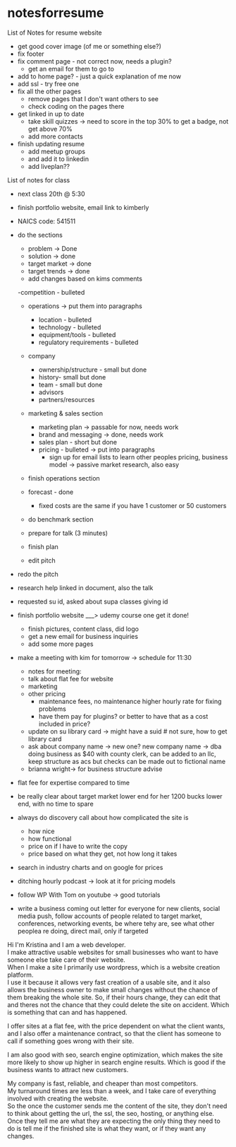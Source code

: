 # notesforresume
List of Notes for resume website

- get good cover image (of me or something else?)
- fix footer
- fix comment page - not correct now, needs a plugin? 
	- get an email for them to go to 
- add to  home page? - just a quick explanation of me now
- add ssl - try free one
- fix all the other pages
	- remove pages that I don't want others to see
	- check coding on the pages there
- get linked in up to date
	- take skill quizzes -> need to score in the top 30% to get a badge, not get above 70%
	- add more contacts
- finish updating resume
	- add meetup groups
	- and add it to linkedin
	- add liveplan??
	
List of notes for class

- next class 20th @ 5:30
- finish portfolio website, email link to kimberly
- NAICS code: 541511
- do the sections
	- problem -> Done
	- solution -> done
	- target market -> done
	- target trends -> done
	- add changes based on kims comments

	-competition - bulleted
	- operations -> put them into paragraphs
		- location - bulleted
		- technology - bulleted
		- equipment/tools - bulleted
		- regulatory requirements - bulleted
	- company
		- ownership/structure - small but done
		- history- small but done
		- team - small but done
		- advisors
		- partners/resources

	- marketing & sales section
		- marketing plan -> passable for now, needs work
		- brand and messaging ->  done, needs work
		- sales plan - short but done
		- pricing - bulleted -> put into paragraphs
			- sign up for email lists to learn other peoples pricing, business model -> passive market research, also easy
	- finish operations section
	- forecast - done
		- fixed costs are the same if you have 1 customer or 50 customers
	- do benchmark section
	- prepare for talk (3 minutes)
	- finish plan
	- edit pitch

- redo the pitch
- research help linked in document, also the talk

- requested su id, asked about supa classes giving id


- finish portfolio website  ___> udemy course one get it done!
	- finish pictures, content class, did logo
	- get a new email for business inquiries
	- add some more pages

- make a meeting with kim for tomorrow -> schedule for 11:30
	- notes for meeting:
	- talk about flat fee for website
	- marketing
	- other pricing
	 	- maintenance fees, no maintenance higher hourly rate for fixing problems 
	 	- have them pay for plugins? or better to have that as a cost included in price?
	- update on su library card -> might have a suid # not sure, how to get library card
	- ask about company name -> new one? new company name  -> dba doing business as $40 with county clerk, can be added to an llc, keep structure as acs but checks can be made out to fictional name
	- brianna wright-> for business structure advise

- flat fee for expertise compared to time
- be really clear about target market lower end for her 1200 bucks lower end, with no time to spare
- always do discovery call about how complicated the site is
	- how nice 
	- how functional 
	- price on if I have to write the copy
	- price based on what they get, not how long it takes

- search in industry charts and  on google for prices 

- ditching hourly podcast -> look at it for pricing models

- follow WP With Tom on youtube -> good tutorials

- write a business coming out letter for everyone for new clients, social media push, follow accounts of people related to target market, conferences, networking events, be where tehy are, see what other peoplea re doing, direct mail, only if targeted 


Hi I'm Kristina and I am a web developer.  
I make attractive usable websites for small businesses who want to have someone else take care of their website.  
When I make a site I primarily use wordpress, which is a website creation platform.  
I use it because it allows very fast creation of a usable site, and it also allows the business owner to make small changes without the chance of them breaking the whole site. 
So, if their hours change, they can edit that and theres not the chance that they could delete the site on accident.  Which is something that can and has happened.  

I offer sites at a flat fee, with the  price dependent on what the client wants, and I also offer a maintenance contract, so that the client has someone to call if something goes wrong with their site.  

I am also good with seo, search engine optimization, which makes the site more likely to show up higher in search engine results.  Which is good if the business wants to attract new customers.

My company is fast, reliable, and cheaper than most competitors.  
My turnaround times are less than a week, and I take care of everything involved with creating the website.  
So the once the customer sends me the content of the site, they don't need to think about getting the url, the ssl, the seo, hosting, or anything else.
Once they tell me are what they are expecting the only thing they need to do is tell me if the finished site is what they want, or if they want any changes.
